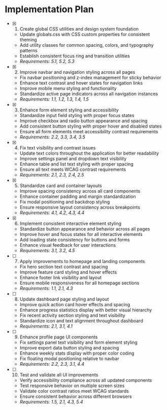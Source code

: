 # Implementation Plan

- [x] 1. Create global CSS utilities and design system foundation

  - Update globals.css with CSS custom properties for consistent theming
  - Add utility classes for common spacing, colors, and typography patterns
  - Establish consistent focus ring and transition utilities
  - _Requirements: 5.1, 5.2, 5.3_

- [x] 2. Improve navbar and navigation styling across all pages

  - Fix navbar positioning and z-index management for sticky behavior
  - Enhance text contrast and hover states for navigation links
  - Improve mobile menu styling and functionality
  - Standardize active page indicators across all navigation instances
  - _Requirements: 1.1, 1.2, 1.3, 1.4, 1.5_

- [x] 3. Enhance form element styling and accessibility

  - Standardize input field styling with proper focus states
  - Improve checkbox and radio button appearance and spacing
  - Add consistent button styling with proper hover and disabled states
  - Ensure all form elements meet accessibility contrast requirements
  - _Requirements: 2.2, 3.3, 3.4, 3.5_

- [x] 4. Fix text visibility and contrast issues

  - Update text colors throughout the application for better readability
  - Improve settings panel and dropdown text visibility
  - Enhance table and list text styling with proper spacing
  - Ensure all text meets WCAG contrast requirements
  - _Requirements: 2.1, 2.3, 2.4, 2.5_

- [x] 5. Standardize card and container layouts

  - Improve spacing consistency across all card components
  - Enhance container padding and margin standardization
  - Fix modal positioning and backdrop styling
  - Ensure responsive layout consistency across breakpoints
  - _Requirements: 4.1, 4.2, 4.3, 4.4_

- [x] 6. Implement consistent interactive element styling

  - Standardize button appearance and behavior across all pages
  - Improve hover and focus states for all interactive elements
  - Add loading state consistency for buttons and forms
  - Enhance visual feedback for user interactions
  - _Requirements: 3.1, 3.2, 4.5_

- [ ] 7. Apply improvements to homepage and landing components

  - Fix hero section text contrast and spacing
  - Improve feature card styling and hover effects
  - Enhance footer link visibility and layout
  - Ensure mobile responsiveness for all homepage sections
  - _Requirements: 1.1, 2.1, 4.3_

- [ ] 8. Update dashboard page styling and layout

  - Improve quick action card hover effects and spacing
  - Enhance progress statistics display with better visual hierarchy
  - Fix recent activity section styling and text visibility
  - Standardize icon and text alignment throughout dashboard
  - _Requirements: 2.1, 3.1, 4.1_

- [ ] 9. Enhance profile page UI components

  - Fix settings panel text visibility and form element styling
  - Improve export data button styling and spacing
  - Enhance weekly stats display with proper color coding
  - Fix floating modal positioning relative to navbar
  - _Requirements: 2.2, 2.3, 3.1, 4.4_

- [ ] 10. Test and validate all UI improvements
  - Verify accessibility compliance across all updated components
  - Test responsive behavior on multiple screen sizes
  - Validate color contrast ratios meet WCAG standards
  - Ensure consistent behavior across different browsers
  - _Requirements: 1.5, 2.1, 4.3, 5.4_

